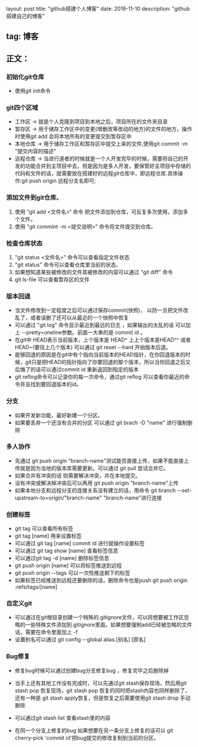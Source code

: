 layout: post
title: "github搭建个人博客"
date: 2019-11-10
description: "github搭建自己的博客"

tag: 博客 
---   


## 正文：

### 初始化git仓库

- 使用git init命令

### git四个区域

- 工作区 ->  就是个人克隆到项目到本地之后，项目所在的文件夹目录
- 暂存区 -> 用于储存工作区中的变更(增删改等改动的地方)的文件的地方，操作时使用git add 会将本地所有的变更提交到暂存区中
- 本地仓库 -> 用于储存工作区和暂存区中提交上来的文件,使用git commit -m "提交内容的描述"
- 远程仓库 ->  当进行道者的时候就是一个人开发完毕的时候，需要将自己的开发的功能合并到主项目中去，但是因为是多人开发，要保管好主项目中存储的代码和文件的话，就需要放在搭建好的远程git仓库中，即远程仓库.具体操作:git push origin 远程分支名即可;

### 添加文件到git仓库、

1. 使用 “git add <文件名>“  命令 把文件添加到仓库，可反复多次使用，添加多个文件。
2. 使用 "git commint  -m <提交说明>" 命令将文件提交到仓库。

### 检查仓库状态

1.  "git status <文件名>" 命令可以查看指定文件状态
2. "git status" 命令可以查看仓库里当前的状态、
3. 如果想知道某些被修改的文件其被修改的内容可以通过 "git diff" 命令 
4.  git ls-file 可以查看暂存区的文件

### 版本回退

- 当文件修改到一定程度之后可以通过保存commit(快照)， 以防一旦把文件改乱了，或者误删了还可以从最近的一个快照中恢复
- 可以通过 "git log" 命令显示最近到最远的日志 ，如果输出的太乱的话 可以加上 --pretty=oneline参数。前面一大串的是 commit id 。
- 在git中 HEAD表示当前版本，上个版本是 HEAD^ 上上个版本是HEAD^^ 或者HEAD~(要往上几个版本) 可以通过 git reset --hard 开始版本后退。
- 能够回退的原因是在git中有个指向当前版本的HEAD指针，在你回退版本的时候，git只是把HEAD的指针指向了你要回退的那个版本，所以当你回退之后又后悔了的话可以通过commit id 重新返回到指定的版本
- git reflog命令可以记录你的每一次命令，通过git reflog 可以查看你最近的命令并且找到要回退版本的id。

### 分支

- 如果开发新功能，最好新建一个分区。
- 如果要丢弃一个还没有合并的分区 可以通过 git brach -D "name" 进行强制删除

### 多人协作

- 先通过 git push origin "branch-name"测试能否直接上传，如果不能直接上传就是因为当地的版本库需要更新。可以通过 git pull 尝试合并它。
- 如果合并有冲突的话 则需要解决冲突，并在本地提交。
- 没有冲突或解决掉冲突后可以再用 git push origin "branch-name"上传
- 如果本地分支和远程分支的连接关系没有建立的话，用命令 git branch --set-upstream-to=origin/"branch-name" "branch-name"进行连接

### 创建标签

- git tag 可以查看所有标签
- git tag [name] 用来设置标签
- 可以通过 git tag [name] commit id 进行就操作设置标签
- 可以通过 git tag show [name] 查看标签信息  
- 可以通过git tag -d [name] 删除标签信息
- git push origin [name] 可以将标签推送到远程
- git push origin --tags 可以一次性推送剩下的标签
- 如果标签已经推送到远程还要删除的话，删除命令也是push     git push origin :refs/tags/[name]

### 自定义git

- 可以通过在git根目录创建一个特殊的.gitignore文件，可以将想要被工作区忽略的一些特殊文件添加到.gitignore里面。如果想要强制add已经被忽略的文件话，需要在命令里面加上 -f
- 设置别名可以通过 git config --global alias.[别名]  [原名]

### Bug修复

- 修复bug时候可以通过创建bug分支修复bug ，修复完毕之后删除掉

- 当手上还有其他工作没有完成时，可以先通过git stash保存现场，然后用git stash pop 恢复现场，git stash pop 恢复的同时把stash内容也同样删除了， 还有一种是 git stash apply恢复，但是恢复之后需要使用git stash drop 手动删除

- 可以通过git stash list 查看stash里的内容

- 在同一个分支上修复的bug 如果想要在另一条分支上修复的话可以 git cherry-pick 'commit id'把bug提交的修改复制到当前的分区。

   